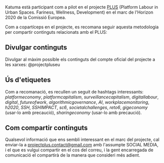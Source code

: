 Katuma està participant com a pilot en el projecte [PLUS](https://project-plus.eu/) (Platform Labour in Urban Spaces. Fariness, Wellness, Development) en el marc de l'Horizon 2020 de la Comissió Europea. 

Com a copartíceps en el projecte, es recomana seguir aquesta metodologia per compartir continguts relacionats amb el PLUS:

## Divulgar continguts
Divulgar al màxim possible els continguts del compte oficial del projecte a les xarxes: @projectpluseu

## Ús d'etiquetes
Com a recomanació, es recullen un seguit de hashtags interessants: _platformeconomy_, _platformcapitalism_, _surveillancecapitalism_, _digitallabour_, _digital_, _futureofwork_, _algorithmicgovernance_, _AI_, _workplacemonitoring_, _h2020_, _SSH_, _SSHIMPACT_, _sc6_, _societalchallenges_, _reto6_, _gigeconomy_ (usar-lo amb precaució), _sharingeconomy_ (usar-lo amb precaució).

## Com compartir continguts
Qualsevol informació que ens sembli interessant en el marc del projecte, cal enviar-la a projectplus.contact@gmail.com amb l'assumpte SOCIAL MEDIA, i el que es vulgui compartir en el cos del correu, i la gent encarregada de comunicació el compartirà de la manera que consideri més adient.